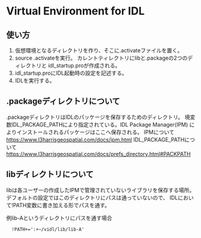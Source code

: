 # Virtual Environment for IDL


## 使い方
1. 仮想環境となるディレクトリを作り、そこに.activateファイルを置く。
2. source .activateを実行。
   カレントティレクトリにlibと.packageの2つのディレクトリと
   idl_startup.proが作成される。
3. idl_startup.proにIDL起動時の設定を記述する。
4. IDLを実行する。


## .packageディレクトリについて
.packageディレクトリはIDLのパッケージを保存するためのディレクトリ。
境変数IDL_PACKAGE_PATHにより指定されている。IDL Package Manager(IPM)
によりインストールされるパッケージはここへ保存される。
IPMについて　https://www.l3harrisgeospatial.com/docs/ipm.html
IDL_PACKAGE_PATHについて https://www.l3harrisgeospatial.com/docs/prefs_directory.html#PACKPATH 


## libディレクトリについて
libは各ユーザーの作成したIPMで管理されていないライブラリを保存する場所。
デフォルトの設定ではこのディレクトリにパスは通っていないので、
IDLにおいて!PATH変数に書き加える形でパスを通す。

例lib-Aというディレクトリにパスを通す場合 
```{idl_startup.pro}
  !PATH+=':+~/vidl/lib/lib-A'
```


